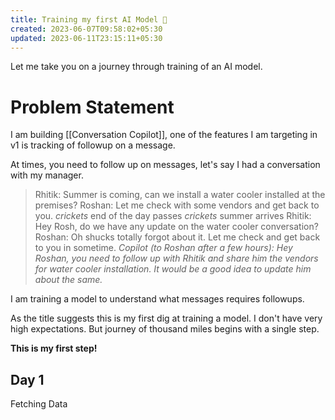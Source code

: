 ```yaml
---
title: Training my first AI Model 🤖
created: 2023-06-07T09:58:02+05:30
updated: 2023-06-11T23:15:11+05:30
---
```


Let me take you on a journey through training of an AI model.

# Problem Statement

I am building [[Conversation Copilot]], one of the features I am targeting in v1 is tracking of followup on a message.

At times, you need to follow up on messages, let's say I had a conversation with my manager.

> Rhitik: Summer is coming, can we install a water cooler installed at the premises?
> Roshan:  Let me check with some vendors and get back to you.
> *crickets* end of the day passes
> *crickets* summer arrives
> Rhitik: Hey Rosh, do we have any update on the water cooler conversation?
> Roshan: Oh shucks totally forgot about it. Let me check and get back to you in sometime.
> *Copilot (to Roshan after a few hours): Hey Roshan, you need to follow up with Rhitik and share him the vendors for water cooler installation. It would be a good idea to update him about the same.*

I am training a model to understand what messages requires followups.

As the title suggests this is my first dig at training a model. I don't have very high expectations. But journey of thousand miles begins with a single step.

**This is my first step!**


## Day 1

Fetching Data